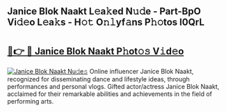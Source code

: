 ## Janice Blok Naakt L𝚎a𝚔ed N𝚞𝚍e - Part-BpO Vi𝚍𝚎o L𝚎a𝚔s - H𝚘𝚝 O𝚗𝚕yf𝚊ns P𝚑𝚘tos l0QrL

# <h2><a href="http://kf2t8t.oniu.top/?m=Janice+Blok+Naakt">🔗👉 🔴 Janice Blok Naakt P𝚑ot𝚘𝚜 V𝚒d𝚎o</a></h2>

[![Janice Blok Naakt Nu𝚍e𝚜](https://i.imgur.com/0qMVB7G.gif)](http://kf2t8t.oniu.top/?m=Janice+Blok+Naakt)
Online influencer Janice Blok Naakt, recognized for disseminating dance and lifestyle ideas, through performances and personal vlogs. Gifted actor/actress Janice Blok Naakt, acclaimed for their remarkable abilities and achievements in the field of performing arts.  
